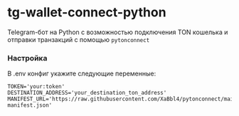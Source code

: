 # tg-wallet-connect-python

Telegram-бот на Python с возможностью подключения TON кошелька и отправки транзакций с помощью `pytonconnect`

### Настройка 

В .env конфиг укажите следующие переменные:

```shell
TOKEN='your:token'
DESTINATION_ADDRESS='your_destination_ton_address'
MANIFEST_URL='https://raw.githubusercontent.com/XaBbl4/pytonconnect/main/pytonconnect-manifest.json'
```